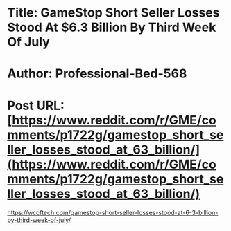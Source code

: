 # Title: GameStop Short Seller Losses Stood At $6.3 Billion By Third Week Of July
# Author: Professional-Bed-568
# Post URL: [https://www.reddit.com/r/GME/comments/p1722g/gamestop_short_seller_losses_stood_at_63_billion/](https://www.reddit.com/r/GME/comments/p1722g/gamestop_short_seller_losses_stood_at_63_billion/)


https://wccftech.com/gamestop-short-seller-losses-stood-at-6-3-billion-by-third-week-of-july/